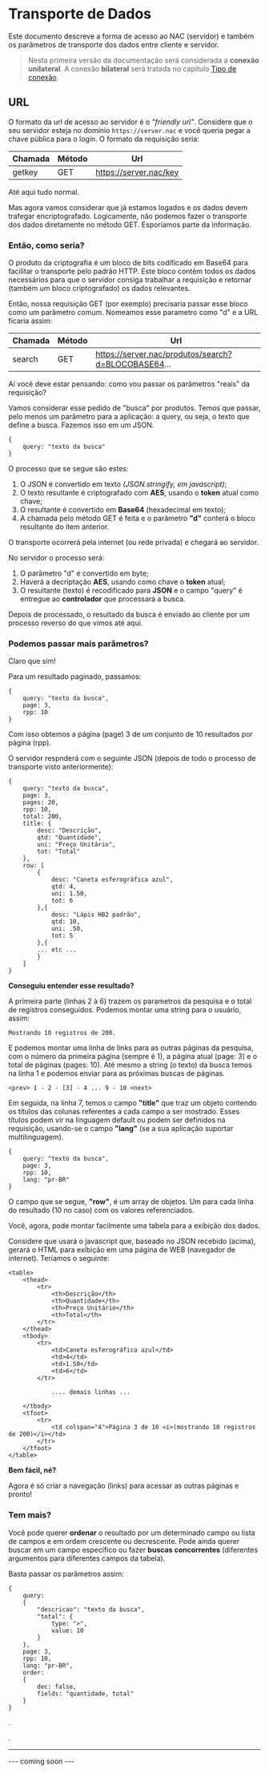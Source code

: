 # Transporte de Dados

Este documento descreve a forma de acesso ao NAC (servidor) e também os parâmetros de transporte dos dados entre cliente e servidor.

>Nesta primeira versão da documentação será considerada a **conexão unilateral**. A conexão **bilateral** será tratada no capítulo [Tipo de conexão](https://github.com/w5team/NAC/blob/master/doc/tipoconexao.md).

## URL
O formato da url de acesso ao servidor é o *"friendly url"*. Considere que o seu servidor esteja no domínio ```https://server.nac``` e você queria pegar a chave pública para o login. O formato da requisição seria:

Chamada|Método|Url
---|---|---
getkey|GET|https://server.nac/key

Até aqui tudo normal. 

Mas agora vamos considerar que já estamos logados e os dados devem trafegar encriptografado. Logicamente, não podemos fazer o transporte dos dados diretamente no método GET. Esporíamos parte da informação.

### Então, como seria?

O produto da criptografia é um bloco de bits codificado em Base64 para facilitar o transporte pelo padrão HTTP. Este bloco contém todos os dados necessários para que o servidor consiga trabalhar a requisição e retornar (também um bloco criptografado) os dados relevantes.

Então, nossa requisição GET (por exemplo) precisaria passar esse bloco como um parâmetro comum. Nomeamos esse parametro como "d" e a URL ficaria assim:

Chamada|Método|Url
-|-|-
search|GET|https://server.nac/produtos/search?d=BLOCOBASE64...

Aí você deve estar pensando: como vou passar os parâmetros "reais" da requisição?

Vamos considerar esse pedido de "busca" por produtos. Temos que passar, pelo menos um parâmetro para a aplicação: a query, ou seja, o texto que define a busca. Fazemos isso em um JSON.

```
{
	query: "texto da busca"
}
```
O processo que se segue são estes:

1. O JSON é convertido em texto *(JSON.stringify, em javascript)*;
2. O texto resultante é criptografado com **AES**, usando o **token** atual como chave;
3. O resultante é convertido em **Base64** (hexadecimal em texto);
4. A chamada pelo método GET é feita e o parâmetro **"d"** conterá o bloco resultante do ítem anterior.

O transporte ocorrerá pela internet (ou rede privada) e chegará ao servidor.

No servidor o processo será:

1. O parâmetro "d" é convertido em byte;
2. Haverá a decriptação **AES**, usando como chave o **token** atual;
3. O resultante (texto) é recodificado para **JSON** e o campo "query" é entregue ao **controlador** que processará a busca.

Depois de processado, o resultado da busca é enviado ao cliente por um processo reverso do que vimos até aqui.

### Podemos passar mais parâmetros?

Claro que sim!

Para um resultado paginado, passamos:

```
{
	query: "texto da busca",
	page: 3,
	rpp: 10
}
```
Com isso obtemos a página (page) 3 de um conjunto de 10 resultados por página (rpp).

O servidor respnderá com o seguinte JSON (depois de todo o processo de transporte visto anteriormente):

```
{
	query: "texto da busca",
	page: 3,
	pages: 20,
	rpp: 10,
	total: 200,
	title: {
		desc: "Descrição",
		qtd: "Quantidade",
		uni: "Preço Unitário",
		tot: "Total"
	},
	row: [
		{
			desc: "Caneta esferográfica azul",
			qtd: 4,
			uni: 1.50,
			tot: 6
		},{
			desc: "Lápis HB2 padrão",
			qtd: 10,
			uni: .50,
			tot: 5
		},{		
		... etc ...
		}
	]
}
```

**Conseguiu entender esse resultado?**

A primeira parte (linhas 2 à 6) trazem os parametros da pesquisa e o total de registros conseguidos. Podemos montar uma string para o usuário, assim:

```
Mostrando 10 registros de 200.
```
E podemos montar uma linha de links para as outras páginas da pesquisa, com o número da primeira página (sempre é 1), a página atual (page: 3) e o total de páginas (pages: 10). Até mesmo a string (o texto) da busca temos na linha 1 e podemos enviar para as próximas buscas de páginas.

```
<prev> 1 - 2 - [3] - 4 ... 9 - 10 <next>
```
Em seguida, na linha 7, temos o campo **"title"** que traz um objeto contendo os títulos das colunas referentes a cada campo a ser mostrado. Esses títulos podem vir na linguagem default ou podem ser definidos na requisição, usando-se o campo **"lang"** (se a sua aplicação suportar multilinguagem). 

```
{
	query: "texto da busca",
	page: 3,
	rpp: 10,
	lang: "pr-BR"
}
```
O campo que se segue, **"row"**, é um array de objetos. Um para cada linha do resultado (10 no caso) com os valores referenciados.

Você, agora, pode montar facilmente uma tabela para a exibição dos dados.

Considere que usará o javascript que, baseado no JSON recebido (acima), gerará o HTML para exibição em uma página de WEB (navegador de internet). Teríamos o seguinte:

```
<table>
	<thead>
		<tr>
			<th>Descrição</th>
			<th>Quantidade</th>
			<th>Preço Unitário</th>
			<th>Total</th>
		</tr>
	</thead>
	<tbody>
		<tr>
			<td>Caneta esferográfica azul</td>
			<td>4</td>
			<td>1.50</td>
			<td>6</td>
		</tr>
			
			.... demais linhas ...
			
	</tbody>
	<tfoot>
		<tr>
			<td colspan="4">Página 3 de 10 <i>(mostrando 10 registros de 200)</i></td>
		</tr>
	</tfoot>
</table>
```
**Bem fácil, né?**

Agora é só criar a navegação (links) para acessar as outras páginas e pronto!

### Tem mais?

Você pode querer **ordenar** o resultado por um determinado campo ou lista de campos e em ordem crescente ou decrescente. Pode ainda querer buscar em um campo específico ou fazer **buscas concorrentes** (diferentes argumentos para diferentes campos da tabela).

Basta passar os parâmetros assim:
```
{
	query: 	
	{
		"descricao": "texto da busca",
		"total": {
			type: ">",
			value: 10
		}
	},
	page: 3,
	rpp: 10,
	lang: "pr-BR",
	order: 
	{
		dec: false,
		fields: "quantidade, total"
	}
}
```

.

.

---
--- coming soon ---

